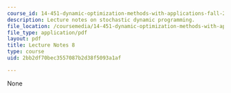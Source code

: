 ```yaml
---
course_id: 14-451-dynamic-optimization-methods-with-applications-fall-2009
description: Lecture notes on stochastic dynamic programming.
file_location: /coursemedia/14-451-dynamic-optimization-methods-with-applications-fall-2009/2bb2df70bec3557087b2d38f5093a1af_MIT14_451F09_lec08.pdf
file_type: application/pdf
layout: pdf
title: Lecture Notes 8
type: course
uid: 2bb2df70bec3557087b2d38f5093a1af

---
```

None